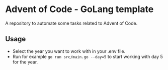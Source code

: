 # Advent of Code - GoLang template

A repository to automate some tasks related to Advent of Code.

## Usage

- Select the year you want to work with in your .env file.
- Run for example `go run src/main.go --day=5` to start working with day 5 for the year.
